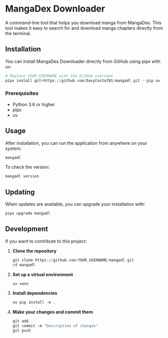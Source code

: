 # MangaDex Downloader

A command-line tool that helps you download manga from MangaDex. This tool makes it easy to search for and download manga chapters directly from the terminal.

## Installation

You can install MangaDex Downloader directly from GitHub using pipx with uv:

```powershell
# Replace YOUR_USERNAME with the GitHub username
pipx install git+https://github.com/DavyCosta701/mangadl.git --pip uv
```

### Prerequisites

- Python 3.6 or higher
- pipx
- uv

## Usage

After installation, you can run the application from anywhere on your system:

```powershell
mangadl
```

To check the version:
```powershell
mangadl version
```

## Updating

When updates are available, you can upgrade your installation with:

```powershell
pipx upgrade mangadl
```

## Development

If you want to contribute to this project:

1. **Clone the repository**
   ```powershell
   git clone https://github.com/YOUR_USERNAME/mangadl.git
   cd mangadl
   ```

2. **Set up a virtual environment**
   ```powershell
   uv venv
   ```

3. **Install dependencies**
   ```powershell
   uv pip install -e .
   ```

4. **Make your changes and commit them**
   ```powershell
   git add .
   git commit -m "Description of changes"
   git push
   ```

